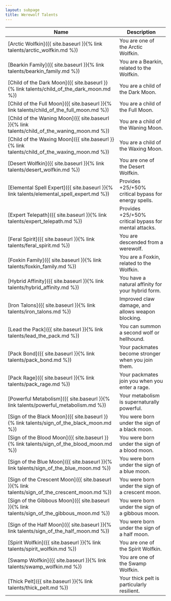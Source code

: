```yaml
---
layout: subpage
title: Werewolf Talents
---
```


Name                                                                                           | Description
---                                                                                            | ---
[Arctic Wolfkin]({{ site.baseurl }}{% link talents/arctic_wolfkin.md %})                       | You are one of the Arctic Wolfkin.
[Bearkin Family]({{ site.baseurl }}{% link talents/bearkin_family.md %})                       | You are a Bearkin, related to the Wolfkin.
[Child of the Dark Moon]({{ site.baseurl }}{% link talents/child_of_the_dark_moon.md %})       | You are a child of the Dark Moon.
[Child of the Full Moon]({{ site.baseurl }}{% link talents/child_of_the_full_moon.md %})       | You are a child of the Full Moon.
[Child of the Waning Moon]({{ site.baseurl }}{% link talents/child_of_the_waning_moon.md %})   | You are a child of the Waning Moon.
[Child of the Waxing Moon]({{ site.baseurl }}{% link talents/child_of_the_waxing_moon.md %})   | You are a child of the Waxing Moon.
[Desert Wolfkin]({{ site.baseurl }}{% link talents/desert_wolfkin.md %})                       | You are one of the Desert Wolfkin.
[Elemental Spell Expert]({{ site.baseurl }}{% link talents/elemental_spell_expert.md %})       | Provides +25/+50% critical bypass for energy spells.
[Expert Telepath]({{ site.baseurl }}{% link talents/expert_telepath.md %})                     | Provides +25/+50% critical bypass for mental attacks.
[Feral Spirit]({{ site.baseurl }}{% link talents/feral_spirit.md %})                           | You are descended from a werewolf.
[Foxkin Family]({{ site.baseurl }}{% link talents/foxkin_family.md %})                         | You are a Foxkin, related to the Wolfkin.
[Hybrid Affinity]({{ site.baseurl }}{% link talents/hybrid_affinity.md %})                     | You have a natural affinity for your hybrid form.
[Iron Talons]({{ site.baseurl }}{% link talents/iron_talons.md %})                             | Improved claw damage, and allows weapon blocking.
[Lead the Pack]({{ site.baseurl }}{% link talents/lead_the_pack.md %})                         | You can summon a second wolf or hellhound.
[Pack Bond]({{ site.baseurl }}{% link talents/pack_bond.md %})                                 | Your packmates become stronger when you join them.
[Pack Rage]({{ site.baseurl }}{% link talents/pack_rage.md %})                                 | Your packmates join you when you enter a rage.
[Powerful Metabolism]({{ site.baseurl }}{% link talents/powerful_metabolism.md %})             | Your metabolism is supernaturally powerful.
[Sign of the Black Moon]({{ site.baseurl }}{% link talents/sign_of_the_black_moon.md %})       | You were born under the sign of a black moon.
[Sign of the Blood Moon]({{ site.baseurl }}{% link talents/sign_of_the_blood_moon.md %})       | You were born under the sign of a blood moon.
[Sign of the Blue Moon]({{ site.baseurl }}{% link talents/sign_of_the_blue_moon.md %})         | You were born under the sign of a blue moon.
[Sign of the Crescent Moon]({{ site.baseurl }}{% link talents/sign_of_the_crescent_moon.md %}) | You were born under the sign of a crescent moon.
[Sign of the Gibbous Moon]({{ site.baseurl }}{% link talents/sign_of_the_gibbous_moon.md %})   | You were born under the sign of a gibbous moon.
[Sign of the Half Moon]({{ site.baseurl }}{% link talents/sign_of_the_half_moon.md %})         | You were born under the sign of a half moon.
[Spirit Wolfkin]({{ site.baseurl }}{% link talents/spirit_wolfkin.md %})                       | You are one of the Spirit Wolfkin.
[Swamp Wolfkin]({{ site.baseurl }}{% link talents/swamp_wolfkin.md %})                         | You are one of the Swamp Wolfkin.
[Thick Pelt]({{ site.baseurl }}{% link talents/thick_pelt.md %})                               | Your thick pelt is particularly resilient.
